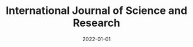 ---
date: 2022-01-01
##
title:    International Journal of Science and Research 
## Titel der Publikation, beispielweise The Lancet.
##
authors: 'Gupta, S, Sharma, P'
##
status:   default
##
en:
  subtitle:   'Role of Physical Activity in the Battle with Coronavirus Pandemic'
  ##
  description: 'Physical activity is one of the important tools for good health. It helps prevent and/or treat many physical and mental health conditions by improving functioning of numerous physiological systems. In this article we will discuss how physical activity could help ease the foreseen trauma of the coronavirus pandemic in many ways. '
  ## 
  tags:    [COVID-19, immune, physical inactivity]
## 
de: 
  ##
  subtitle:   'Die Rolle der körperlichen Bewegung im Kampf gegen die Coronavirus-Pandemie'
  ##
  description: 'Körperliche Aktivität ist eines der wichtigsten Instrumente für eine gute Gesundheit. Sie trägt zur Vorbeugung und/oder Behandlung vieler körperlicher und geistiger Erkrankungen bei, indem sie die Funktion zahlreicher physiologischer Systeme verbessert. In diesem Artikel wird erörtert, wie körperliche Aktivität dazu beitragen könnte, das voraussichtliche Trauma der Coronavirus-Pandemie auf vielfältige Weise zu lindern.'
  ## 
  ##
  tags:     [COVID-19, Immunsystem, körperliche Inaktivität]
##
group:  "Interventions"
##
credit:      https://doi.org/
##
## 2020-09-30_10.1038_s41590-020-00808-x.md
---